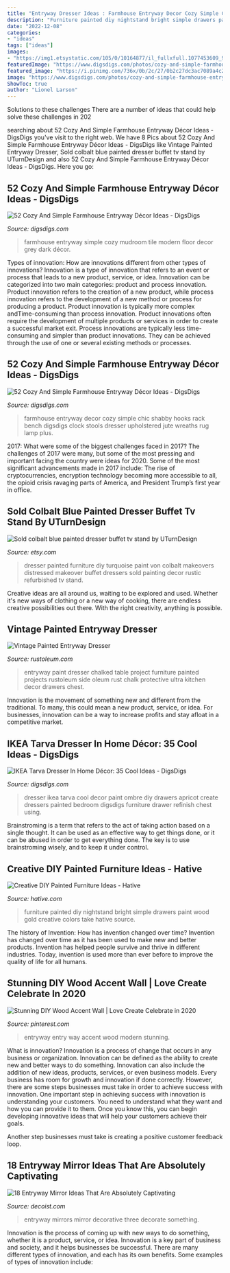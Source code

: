 ```yaml
---
title: "Entryway Dresser Ideas : Farmhouse Entryway Decor Cozy Simple Chic Shabby Hooks Rack Bench Digsdigs Clock Stools Dresser Upholstered Jute Wreaths Rug Lamp Plus"
description: "Furniture painted diy nightstand bright simple drawers paint wood gold creative colors take hative source"
date: "2022-12-08"
categories:
- "ideas"
tags: ["ideas"]
images:
- "https://img1.etsystatic.com/105/0/10164877/il_fullxfull.1077453609_978r.jpg"
featuredImage: "https://www.digsdigs.com/photos/cozy-and-simple-farmhouse-entryway-decor-ideas-14.jpg"
featured_image: "https://i.pinimg.com/736x/0b/2c/27/0b2c27dc3ac7089a4c250c48b9127e4e.jpg"
image: "https://www.digsdigs.com/photos/cozy-and-simple-farmhouse-entryway-decor-ideas-14.jpg"
ShowToc: true
author: "Lionel Larson"
---
```



Solutions to these challenges
There are a number of ideas that could help solve these challenges in 202
	

		
searching about 52 Cozy And Simple Farmhouse Entryway Décor Ideas - DigsDigs you've visit to the right web. We have 8 Pics about 52 Cozy And Simple Farmhouse Entryway Décor Ideas - DigsDigs like Vintage Painted Entryway Dresser, Sold colbalt blue painted dresser buffet tv stand by UTurnDesign and also 52 Cozy And Simple Farmhouse Entryway Décor Ideas - DigsDigs. Here you go:
		
    
## 52 Cozy And Simple Farmhouse Entryway Décor Ideas - DigsDigs

<img loading=lazy src="https://www.digsdigs.com/photos/cozy-and-simple-farmhouse-entryway-decor-ideas-14.jpg" onerror="this.onerror=null;this.src='https://tse4.mm.bing.net/th?id=OIP.5GYTwQUFjedAFX096OlCRQHaJ4&amp;pid=15.1';" alt="52 Cozy And Simple Farmhouse Entryway Décor Ideas - DigsDigs">

_Source: digsdigs.com_

>farmhouse entryway simple cozy mudroom tile modern floor decor grey dark décor. 

	

Types of innovation: How are innovations different from other types of innovations?
Innovation is a type of innovation that refers to an event or process that leads to a new product, service, or idea. Innovation can be categorized into two main categories: product and process innovation. Product innovation refers to the creation of a new product, while process innovation refers to the development of a new method or process for producing a product. 
Product innovation is typically more complex andTime-consuming than process innovation. Product innovations often require the development of multiple products or services in order to create a successful market exit. Process innovations are typically less time-consuming and simpler than product innovations. They can be achieved through the use of one or several existing methods or processes.

    
## 52 Cozy And Simple Farmhouse Entryway Décor Ideas - DigsDigs

<img loading=lazy src="https://www.digsdigs.com/photos/cozy-and-simple-farmhouse-entryway-decor-ideas-17-554x862.jpg" onerror="this.onerror=null;this.src='https://tse4.mm.bing.net/th?id=OIP.50CY3QDd7l6PUHbKp82EnwHaLh&amp;pid=15.1';" alt="52 Cozy And Simple Farmhouse Entryway Décor Ideas - DigsDigs">

_Source: digsdigs.com_

>farmhouse entryway decor cozy simple chic shabby hooks rack bench digsdigs clock stools dresser upholstered jute wreaths rug lamp plus. 

	

2017: What were some of the biggest challenges faced in 2017?
The challenges of 2017 were many, but some of the most pressing and important facing the country were ideas for 2020. Some of the most significant advancements made in 2017 include: The rise of cryptocurrencies, encryption technology becoming more accessible to all, the opioid crisis ravaging parts of America, and President Trump’s first year in office.

    
## Sold Colbalt Blue Painted Dresser Buffet Tv Stand By UTurnDesign

<img loading=lazy src="https://img1.etsystatic.com/105/0/10164877/il_fullxfull.1077453609_978r.jpg" onerror="this.onerror=null;this.src='https://tse1.mm.bing.net/th?id=OIP.M5mjawpmU-6kP0v6KXzvTAHaJ4&amp;pid=15.1';" alt="Sold colbalt blue painted dresser buffet tv stand by UTurnDesign">

_Source: etsy.com_

>dresser painted furniture diy turquoise paint von colbalt makeovers distressed makeover buffet dressers sold painting decor rustic refurbished tv stand. 

	

Creative ideas are all around us, waiting to be explored and used. Whether it's new ways of clothing or a new way of cooking, there are endless creative possibilities out there. With the right creativity, anything is possible.

    
## Vintage Painted Entryway Dresser

<img loading=lazy src="http://www.rustoleum.com/~/media/DigitalEncyclopedia/Project/RustoleumUSA/other/chalked-paint-entryway-table/ROC_Chalked_Dresser_CountryGray_After_717.ashx" onerror="this.onerror=null;this.src='https://tse4.mm.bing.net/th?id=OIP.geR4tiuHZYldBm0_p5i_rAHaLH&amp;pid=15.1';" alt="Vintage Painted Entryway Dresser">

_Source: rustoleum.com_

>entryway paint dresser chalked table project furniture painted projects rustoleum side oleum rust chalk protective ultra kitchen decor drawers chest. 

	

Innovation is the movement of something new and different from the traditional. To many, this could mean a new product, service, or idea. For businesses, innovation can be a way to increase profits and stay afloat in a competitive market.

    
## IKEA Tarva Dresser In Home Décor: 35 Cool Ideas - DigsDigs

<img loading=lazy src="http://www.digsdigs.com/photos/ikea-tarva-dresser-in-home-decor-ideas-25.jpg" onerror="this.onerror=null;this.src='https://tse1.mm.bing.net/th?id=OIP.5Bhlg0-5wjGwVI9eWaLNdQAAAA&amp;pid=15.1';" alt="IKEA Tarva Dresser In Home Décor: 35 Cool Ideas - DigsDigs">

_Source: digsdigs.com_

>dresser ikea tarva cool decor paint ombre diy drawers apricot create dressers painted bedroom digsdigs furniture drawer refinish chest using. 

	

Brainstroming is a term that refers to the act of taking action based on a single thought. It can be used as an effective way to get things done, or it can be abused in order to get everything done. The key is to use brainstroming wisely, and to keep it under control.

    
## Creative DIY Painted Furniture Ideas - Hative

<img loading=lazy src="https://hative.com/wp-content/uploads/2015/01/painted-furniture-ideas/13-painted-furniture-ideas.jpg" onerror="this.onerror=null;this.src='https://tse4.mm.bing.net/th?id=OIP.rAHHyQycYAn_S1H7l4inmwHaLI&amp;pid=15.1';" alt="Creative DIY Painted Furniture Ideas - Hative">

_Source: hative.com_

>furniture painted diy nightstand bright simple drawers paint wood gold creative colors take hative source. 

	

The history of Invention: How has invention changed over time?
Invention has changed over time as it has been used to make new and better products. Invention has helped people survive and thrive in different industries. Today, invention is used more than ever before to improve the quality of life for all humans.

    
## Stunning DIY Wood Accent Wall | Love Create Celebrate In 2020

<img loading=lazy src="https://i.pinimg.com/736x/0b/2c/27/0b2c27dc3ac7089a4c250c48b9127e4e.jpg" onerror="this.onerror=null;this.src='https://tse2.mm.bing.net/th?id=OIP.VkK5WTHyviaBcvl_-0W_nwHaLH&amp;pid=15.1';" alt="Stunning DIY Wood Accent Wall | Love Create Celebrate in 2020">

_Source: pinterest.com_

>entryway entry way accent wood modern stunning. 

	

What is innovation?
Innovation is a process of change that occurs in any business or organization. Innovation can be defined as the ability to create new and better ways to do something. Innovation can also include the addition of new ideas, products, services, or even business models. Every business has room for growth and innovation if done correctly. However, there are some steps businesses must take in order to achieve success with innovation.
One important step in achieving success with innovation is understanding your customers. You need to understand what they want and how you can provide it to them. Once you know this, you can begin developing innovative ideas that will help your customers achieve their goals.

Another step businesses must take is creating a positive customer feedback loop.

    
## 18 Entryway Mirror Ideas That Are Absolutely Captivating

<img loading=lazy src="https://cdn.decoist.com/wp-content/uploads/2015/11/Entryway-with-three-decorative-mirrors.jpg" onerror="this.onerror=null;this.src='https://tse4.mm.bing.net/th?id=OIP.pYfRUFAgxKSPfARInsydHgHaJ3&amp;pid=15.1';" alt="18 Entryway Mirror Ideas That Are Absolutely Captivating">

_Source: decoist.com_

>entryway mirrors mirror decorative three decorate something. 

	

Innovation is the process of coming up with new ways to do something, whether it is a product, service, or idea. Innovation is a key part of business and society, and it helps businesses be successful. There are many different types of innovation, and each has its own benefits. Some examples of types of innovation include:

